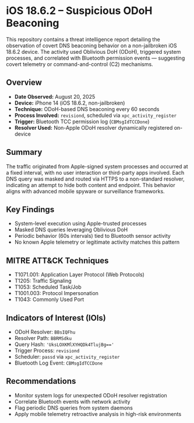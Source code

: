 # iOS 18.6.2 – Suspicious ODoH Beaconing

This repository contains a threat intelligence report detailing the observation of covert DNS beaconing behavior on a non-jailbroken iOS 18.6.2 device. The activity used Oblivious DoH (ODoH), triggered system processes, and correlated with Bluetooth permission events — suggesting covert telemetry or command-and-control (C2) mechanisms.

## Overview

- **Date Observed:** August 20, 2025  
- **Device:** iPhone 14 (iOS 18.6.2, non-jailbroken)  
- **Technique:** ODoH-based DNS beaconing every 60 seconds  
- **Process Involved:** `revisiond`, scheduled via `xpc_activity_register`  
- **Trigger:** Bluetooth TCC permission log (`CBMsgIdTCCDone`)  
- **Resolver Used:** Non-Apple ODoH resolver dynamically registered on-device

## Summary

The traffic originated from Apple-signed system processes and occurred at a fixed interval, with no user interaction or third-party apps involved. Each DNS query was masked and routed via HTTPS to a non-standard resolver, indicating an attempt to hide both content and endpoint. This behavior aligns with advanced mobile spyware or surveillance frameworks.

## Key Findings

- System-level execution using Apple-trusted processes
- Masked DNS queries leveraging Oblivious DoH
- Periodic behavior (60s intervals) tied to Bluetooth sensor activity
- No known Apple telemetry or legitimate activity matches this pattern

## MITRE ATT&CK Techniques

- T1071.001: Application Layer Protocol (Web Protocols)
- T1205: Traffic Signaling
- T1053: Scheduled Task/Job
- T1001.003: Protocol Impersonation
- T1043: Commonly Used Port

## Indicators of Interest (IOIs)

- ODoH Resolver: `BBsIQFhu`
- Resolver Path: `BBRMSdku`
- Query Hash: `'UksLOXKMlXYHQDk4TlujBg=='`
- Trigger Process: `revisiond`
- Scheduler: `passd` via `xpc_activity_register`
- Bluetooth Log Event: `CBMsgIdTCCDone`

## Recommendations

- Monitor system logs for unexpected ODoH resolver registration
- Correlate Bluetooth events with network activity
- Flag periodic DNS queries from system daemons
- Apply mobile telemetry retroactive analysis in high-risk environments
